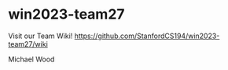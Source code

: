 # win2023-team27

Visit our Team Wiki! https://github.com/StanfordCS194/win2023-team27/wiki

Michael Wood
